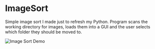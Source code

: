 # ImageSort

Simple image sort I made just to refresh my Python. Program scans the working directory for images, loads them into a GUI and the user selects which folder they
should be moved to.

![Image Sort Demo](imgSort.gif)
